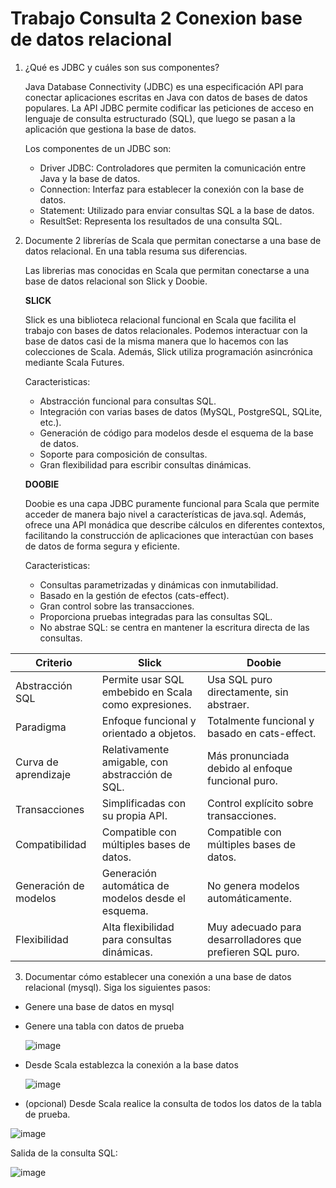 # Trabajo Consulta 2 Conexion base de datos relacional
1. ¿Qué es JDBC y cuáles son sus componentes?
   
   Java Database Connectivity (JDBC) es una especificación API para conectar aplicaciones escritas en Java con datos de bases de datos populares. La API JDBC permite codificar las peticiones de acceso en lenguaje de consulta     estructurado (SQL), que luego se pasan a la aplicación que gestiona la base de datos.
   
   Los componentes de un JDBC son:
   * Driver JDBC: Controladores que permiten la comunicación entre Java y la base de datos.
   * Connection: Interfaz para establecer la conexión con la base de datos.
   * Statement: Utilizado para enviar consultas SQL a la base de datos.
   * ResultSet: Representa los resultados de una consulta SQL. 
2. Documente 2 librerías de Scala que permitan conectarse a una base de datos relacional. En una tabla resuma sus diferencias.
   
   Las librerias mas conocidas en Scala que permitan conectarse a una base de datos relacional son Slick y Doobie.
  
   **SLICK**
  
   Slick es una biblioteca relacional funcional en Scala que facilita el trabajo con bases de datos relacionales. Podemos interactuar con la base de datos casi de la misma manera que lo hacemos con las colecciones de Scala. Además, Slick utiliza programación asincrónica mediante Scala Futures.
    
   Caracteristicas:
   * Abstracción funcional para consultas SQL.
   * Integración con varias bases de datos (MySQL, PostgreSQL, SQLite, etc.).
   * Generación de código para modelos desde el esquema de la base de datos.
   * Soporte para composición de consultas.
   * Gran flexibilidad para escribir consultas dinámicas.
     
   **DOOBIE**
   
   Doobie es una capa JDBC puramente funcional para Scala que permite acceder de manera bajo nivel a características de java.sql. Además, ofrece una API monádica que describe cálculos en diferentes contextos, facilitando la construcción de aplicaciones que interactúan con bases de datos de forma segura y eficiente.

   Caracteristicas:
   * Consultas parametrizadas y dinámicas con inmutabilidad.
   * Basado en la gestión de efectos (cats-effect).
   * Gran control sobre las transacciones.
   * Proporciona pruebas integradas para las consultas SQL.
   * No abstrae SQL: se centra en mantener la escritura directa de las consultas.
   
  | Criterio | Slick | Doobie |
  |----------|-------|--------|
  | Abstracción SQL | Permite usar SQL embebido en Scala como expresiones. | Usa SQL puro directamente, sin abstraer. |
  | Paradigma | Enfoque funcional y orientado a objetos. | Totalmente funcional y basado en cats-effect. |
  | Curva de aprendizaje | Relativamente amigable, con abstracción de SQL. | Más pronunciada debido al enfoque funcional puro. |
  | Transacciones	| Simplificadas con su propia API. | Control explícito sobre transacciones. |
  | Compatibilidad | Compatible con múltiples bases de datos. | Compatible con múltiples bases de datos. |
  | Generación de modelos | Generación automática de modelos desde el esquema. | No genera modelos automáticamente. |
  | Flexibilidad | Alta flexibilidad para consultas dinámicas. | Muy adecuado para desarrolladores que prefieren SQL puro. |
3. Documentar cómo establecer una conexión a una base de datos relacional (mysql). Siga los siguientes pasos:
* Genere una base de datos en mysql
* Genere una tabla con datos de prueba
  
  ![image](https://github.com/user-attachments/assets/948c9a24-c05f-43db-a025-408e77657456)
* Desde Scala establezca la conexión a la base datos

  ![image](https://github.com/user-attachments/assets/726f718c-d5f2-4b66-b5d1-f98e1d9450e7)

* (opcional) Desde Scala realice la consulta de todos los datos de la tabla de prueba.

![image](https://github.com/user-attachments/assets/78558081-a99b-42ea-b08f-90efc7e3f5a4)

Salida de la consulta SQL:

![image](https://github.com/user-attachments/assets/f8552005-fd54-47c4-856b-3c027aeac719)

